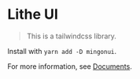 # Lithe UI

> This is a tailwindcss library.

Install with `yarn add -D mingonui`.

For more information, see [Documents](https://example.com).
